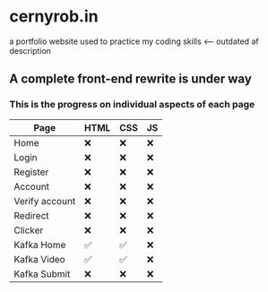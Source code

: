 # cernyrob.in
a portfolio website used to practice my coding skills <-- outdated af description

## A complete front-end rewrite is under way
### This is the progress on individual aspects of each page
| Page | HTML | CSS | JS | 
| -| - | - | - |
| Home | ❌ | ❌ | ❌ |
| Login | ❌ | ❌ | ❌ |
| Register | ❌ | ❌ | ❌ |
| Account | ❌ | ❌ | ❌ |
| Verify account | ❌ | ❌ | ❌ |
| Redirect | ❌ | ❌ | ❌ |
| Clicker | ❌ | ❌ | ❌ |
| Kafka Home | ✅ | ✅ | ❌ |
| Kafka Video | ✅ | ✅ | ❌ |
| Kafka Submit | ❌ | ❌ | ❌ |